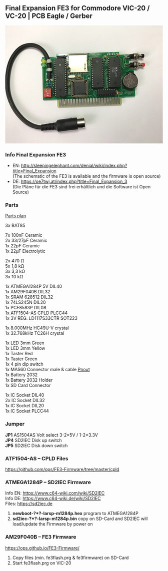 ## Final Expansion FE3 for Commodore VIC-20 / VC-20 | PCB Eagle / Gerber
![](images/FE3.jpg)

### Info Final Expansion FE3
* EN: http://sleepingelephant.com/denial/wiki/index.php?title=Final_Expansion </br>
(The schematic of the FE3 is available and the firmware is open source) 
* DE: https://oe7twj.at/index.php?title=Final_Expansion_3</br>
(Die Pläne für die FE3 sind frei erhältlich und die Software ist Open Source)
    
    
### Parts    
[Parts plan](images/FE3_V3_REV10c.pdf)

3x BAT85    
    
7x 100nF Ceramic    
2x 33/27pF Ceramic    
1x 22pF Ceramic	    
1x 22µF Electrolytic    
    
2x 470 Ω    
5x 1,8 kΩ    
3x 3,3 kΩ    
3x 10 kΩ    
    
1x ATMEGA1284P 5V DIL40    
1x AM29F040B DIL32    
1x SRAM 628512 DIL32    
1x 74LS245N DIL20    
1x PCF8583P DIL08    
1x ATF1504-AS CPLD PLCC44    
1x 3V REG. LD1117S33CTR SOT223    
    
1x 8.000MHz HC49U-V crystal    
1x 32.768kHz TC26H crystal     
    
1x LED 3mm Green    
1x LED 3mm Yellow      
1x Taster Red    
1x Taster Green    
1x 4 pin dip switch    
1x MAS60 Connector male & cable [Pnout](https://www.c64-wiki.com/wiki/Serial_Port)    
1x Battery 2032    
1x Battery 2032 Holder    
1x SD Card Connector  
      
1x IC Socket DIL40    
2x IC Socket DIL32    
1x IC Socket DIL20    
1x IC Socket PLCC44

### Jumper
**JP1** AS1504AS Volt select 3-2=5V / 1-2=3.3V      
**JP4** SD2IEC Disk up switch    
**JP5** SD2IEC Disk down switch      
    
### ATF1504-AS – CPLD Files
https://github.com/ops/FE3-Firmware/tree/master/cpld    
    
### ATMEGA1284P – SD2IEC Firmware         
Info EN: https://www.c64-wiki.com/wiki/SD2IEC   
Info DE: https://www.c64-wiki.de/wiki/SD2IEC    
Files: https://sd2iec.de    
1. **newboot-?*?-larsp-m1284p.hex** program to ATMEGA1284P  
2. **sd2iec-?*?-larsp-m1284p.bin** copy on SD-Card and SD2IEC will load/update the Firmware by power on

### AM29F040B – FE3 Firmware 
https://ops.github.io/FE3-Firmware/
1. Copy files (min. fe3flash.prg & fe3firmware) on SD-Card
2. Start fe3flash.prg on VIC-20
